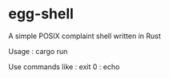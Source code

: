 # egg-shell
A simple POSIX complaint shell written in Rust

Usage : cargo run

Use commands like : exit 0
                  : echo
